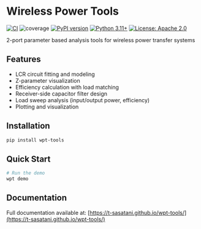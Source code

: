 # Wireless Power Tools

[![CI](https://github.com/t-sasatani/wpt-tools/actions/workflows/format.yml/badge.svg)](https://github.com/t-sasatani/wpt-tools/actions/workflows/format.yml)
![coverage](https://img.shields.io/badge/dynamic/yaml?url=https%3A%2F%2Fraw.githubusercontent.com%2Ft-sasatani%2Fwpt-tools%2Fcoverage-data%2Fcoverage%2Fsummary.yml&query=%24.coverage.percent&label=coverage)
[![PyPI version](https://badge.fury.io/py/wpt-tools.svg)](https://badge.fury.io/py/wpt-tools)
[![Python 3.11+](https://img.shields.io/badge/python-3.11+-blue.svg)](https://www.python.org/downloads/)
[![License: Apache 2.0](https://img.shields.io/badge/License-Apache%202.0-blue.svg)](https://opensource.org/licenses/Apache-2.0)

2-port parameter based analysis tools for wireless power transfer systems

## Features

- LCR circuit fitting and modeling
- Z-parameter visualization
- Efficiency calculation with load matching
- Receiver-side capacitor filter design
- Load sweep analysis (input/output power, efficiency)
- Plotting and visualization

## Installation

```bash
pip install wpt-tools
```

## Quick Start

```bash
# Run the demo
wpt demo
```

## Documentation

Full documentation available at: [https://t-sasatani.github.io/wpt-tools/](https://t-sasatani.github.io/wpt-tools/)